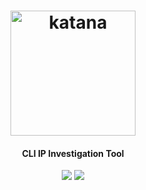 <h1 align="center">
  <img src="assets/ize.png" alt="katana" width="200px">
  <br>
</h1>

<h4 align="center">CLI IP Investigation Tool</h4>

<p align="center">
<!-- Go report card -->
<a href="https://goreportcard.com/report/github.com/epyklab/ipcheck"><img src="https://goreportcard.com/badge/github.com/epyklab/ipcheck"></a>
<!-- Current Release -->
<a href="https://github.com/epyklab/ipcheck/releases"><img src="https://img.shields.io/github/release/epyklab/ipcheck"></a>
</p>
